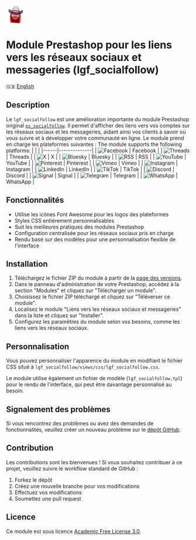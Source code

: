 
<img src="logo.png" alt="My Logo" width="50" />

# Module Prestashop pour les liens vers les réseaux sociaux et messageries (lgf_socialfollow)
🇬🇧 [English](README.md)
## Description
Le `lgf_socialfollow` est une amélioration importante du module Prestashop original [`ps_socialfollow`](https://github.com/PrestaShop/ps_socialfollow). Il permet d'afficher des liens vers vos comptes sur les réseaux sociaux et les messageries, aidant ainsi vos clients à savoir où vous suivre et à développer votre communauté en ligne.
Le module prend en charge les plateformes suivantes :
The module supports the following platforms:
|  |  |
|------|--------------|
| ![Facebook](https://img.icons8.com/ios-filled/24/1877F2/facebook.png) | Facebook |
| ![Threads](https://img.icons8.com/?size=24&id=oykyblY20T6o&format=png&color=ffffff) | Threads |
| ![X](https://img.icons8.com/ios-filled/24/1DA1F2/x.png) | X |
| ![Bluesky](https://img.icons8.com/?size=24&id=9229&format=png&color=339AF0) | Bluesky |
| ![RSS](https://img.icons8.com/ios-filled/24/FFA500/rss.png) | RSS |
| ![YouTube](https://img.icons8.com/ios-filled/24/FF0000/youtube.png) | YouTube |
| ![Pinterest](https://img.icons8.com/ios-filled/24/E60023/pinterest.png) | Pinterest |
| ![Vimeo](https://img.icons8.com/ios-filled/24/1AB7EA/vimeo.png) | Vimeo |
| ![Instagram](https://img.icons8.com/ios-filled/24/C13584/instagram.png) | Instagram |
| ![LinkedIn](https://img.icons8.com/ios-filled/24/0A66C2/linkedin.png) | LinkedIn |
| ![TikTok](https://img.icons8.com/ios-filled/24/FFFFFF/tiktok.png) | TikTok |
| ![Discord](https://img.icons8.com/ios-filled/24/5865F2/discord.png) | Discord |
| ![Signal](https://img.icons8.com/ios-filled/24/3A76F0/signal-app.png) | Signal |
| ![Telegram](https://img.icons8.com/ios-filled/24/0088CC/telegram.png) | Telegram |
| ![WhatsApp](https://img.icons8.com/ios-filled/24/25D366/whatsapp.png) | WhatsApp |


## Fonctionnalités
- Utilise les icônes Font Awesome pour les logos des plateformes
- Styles CSS entièrement personnalisables
- Suit les meilleures pratiques des modules Prestashop
- Configuration centralisée pour les réseaux sociaux pris en charge
- Rendu basé sur des modèles pour une personnalisation flexible de l'interface
## Installation
1. Téléchargez le fichier ZIP du module à partir de la [page des versions](https://github.com/flaggalagga/lgf_socialfollow/releases).
2. Dans le panneau d'administration de votre Prestashop, accédez à la section "Modules" et cliquez sur "Télécharger un module".
3. Choisissez le fichier ZIP téléchargé et cliquez sur "Téléverser ce module".
4. Localisez le module "Liens vers les réseaux sociaux et messageries" dans la liste et cliquez sur "Installer".
5. Configurez les paramètres du module selon vos besoins, comme les liens vers les réseaux sociaux.
## Personnalisation
Vous pouvez personnaliser l'apparence du module en modifiant le fichier CSS situé à `lgf_socialfollow/views/css/lgf_socialfollow.css`.

Le module utilise également un fichier de modèle (`lgf_socialfollow.tpl`) pour le rendu de l'interface, qui peut être davantage personnalisé au besoin.
## Signalement des problèmes
Si vous rencontrez des problèmes ou avez des demandes de fonctionnalités, veuillez créer un nouveau problème sur le [dépôt GitHub](https://github.com/flaggalagga/lgf_socialfollow/issues).
## Contribution
Les contributions sont les bienvenues ! Si vous souhaitez contribuer à ce projet, veuillez suivre le workflow standard de GitHub :
1. Forkez le dépôt
2. Créez une nouvelle branche pour vos modifications
3. Effectuez vos modifications
4. Soumettez une pull request
## Licence
Ce module est sous licence [Academic Free License 3.0](https://opensource.org/license/afl-3-0-php).